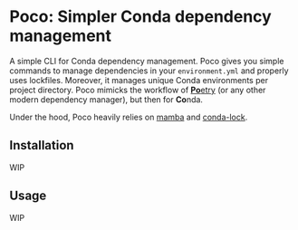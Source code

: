 # Poco: Simpler Conda dependency management

A simple CLI for Conda dependency management. Poco gives you simple commands to manage dependencies in your `environment.yml` and properly uses lockfiles. Moreover, it manages unique Conda environments per project directory. Poco mimicks the workflow of [**Po**etry](https://github.com/python-poetry/poetry) (or any other modern dependency manager), but then for **Co**nda.

Under the hood, Poco heavily relies on [mamba](https://github.com/mamba-org/mamba) and [conda-lock](https://github.com/conda-incubator/conda-lock).

## Installation
WIP

## Usage
WIP
